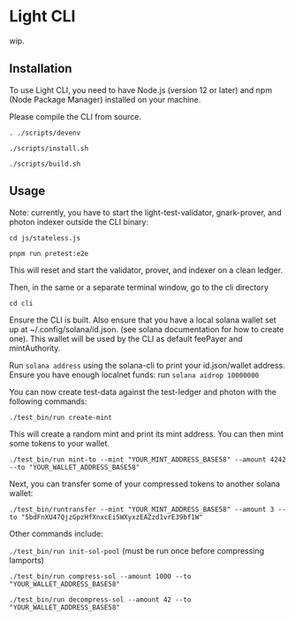 # Light CLI

wip.

## Installation

To use Light CLI, you need to have Node.js (version 12 or later) and npm (Node Package Manager) installed on your machine.

Please compile the CLI from source.

`. ./scripts/devenv`

`./scripts/install.sh`

`./scripts/build.sh`

## Usage

Note: currently, you have to start the light-test-validator, gnark-prover, and photon indexer outside the CLI binary:

`cd js/stateless.js`

`pnpm run pretest:e2e`

This will reset and start the validator, prover, and indexer on a clean ledger.

Then, in the same or a separate terminal window, go to the cli directory

`cd cli`

Ensure the CLI is built.
Also ensure that you have a local solana wallet set up at ~/.config/solana/id.json. (see solana documentation for how to create one). This wallet will be used by the CLI as default feePayer and mintAuthority.

Run `solana address` using the solana-cli to print your id.json/wallet address.
Ensure you have enough localnet funds: run `solana aidrop 10000000`

You can now create test-data against the test-ledger and photon with the following commands:

`./test_bin/run create-mint`

This will create a random mint and print its mint address.
You can then mint some tokens to your wallet.

`./test_bin/run mint-to --mint "YOUR_MINT_ADDRESS_BASE58" --amount 4242 --to "YOUR_WALLET_ADDRESS_BASE58"`

Next, you can transfer some of your compressed tokens to another solana wallet:

`./test_bin/runtransfer --mint "YOUR_MINT_ADDRESS_BASE58" --amount 3 --to "5bdFnXU47QjzGpzHfXnxcEi5WXyxzEAZzd1vrE39bf1W"`

Other commands include:

`./test_bin/run init-sol-pool` (must be run once before compressing lamports)

`./test_bin/run compress-sol --amount 1000 --to "YOUR_WALLET_ADDRESS_BASE58"`

`./test_bin/run decompress-sol --amount 42 --to "YOUR_WALLET_ADDRESS_BASE58"`
